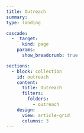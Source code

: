 ```yaml
---
title: Outreach
summary:
type: landing

cascade:
  - _target:
      kind: page
    params:
      show_breadcrumb: true

sections:
  - block: collection
    id: outreach
    content:
      title: Outreach
      filters:
        folders:
          - outreach
    design:
      view: article-grid
      columns: 3
---
```

